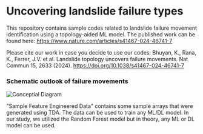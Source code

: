 # Uncovering landslide failure types

This repository contains sample codes related to landslide failure movement identification using a topology-aided ML model. The published work can be found here: https://www.nature.com/articles/s41467-024-46741-7

Please cite our work in case you decide to use our codes:
Bhuyan, K., Rana, K., Ferrer, J.V. et al. Landslide topology uncovers failure movements. Nat Commun 15, 2633 (2024). https://doi.org/10.1038/s41467-024-46741-7

### Schematic outlook of failure movements
![Conceptial Diagram](https://github.com/kushanavbhuyan/Uncovering-landslide-failure-types/blob/main/misc/Figure%201.png)

"Sample Feature Engineered Data" contains some sample arrays that were generated using TDA. The data can be used to train any ML/DL model. In our study, we utilized the Random Forest model but in theory, any ML or DL model can be used.
